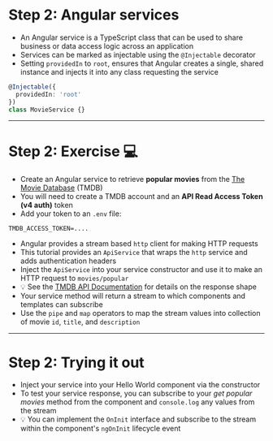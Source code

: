 # Step 2: Angular services

<div class="dense">

- An Angular service is a TypeScript class that can be used to share business or data access logic across an application
- Services can be marked as injectable using the `@Injectable` decorator
- Setting `providedIn` to `root`, ensures that Angular creates a single, shared instance and injects it into any class requesting the service


```typescript
@Injectable({
  providedIn: 'root'
})
class MovieService {}
```


</div>

---

<div class="dense">

# Step 2: Exercise 💻

- Create an Angular service to retrieve **popular movies** from the [The Movie Database](https://www.themoviedb.org/) (TMDB)
- You will need to create a TMDB account and an **API Read Access Token (v4 auth)** token
- Add your token to an `.env` file:

```
TMDB_ACCESS_TOKEN=....
```

- Angular provides a stream based `http` client for making HTTP requests
- This tutorial provides an `ApiService` that wraps the `http` service and adds authentication headers
- Inject the `ApiService` into your service constructor and use it to make an HTTP request to `movies/popular`
- 💡 See the [TMDB API Documentation](https://developers.themoviedb.org/3/movies/get-popular-movies) for details on the response shape
- Your service method will return a stream to which components and templates can subscribe
- Use the `pipe` and `map` operators to map the stream values into collection of movie `id`, `title`, and `description`

</div>

---

<div class="dense">

# Step 2: Trying it out

- Inject your service into your Hello World component via the constructor
- To test your service response, you can subscribe to your _get popular movies_ method from the component and `console.log` any values from the stream
- 💡 You can implement the `OnInit` interface and subscribe to the stream within the component's `ngOnInit` lifecycle event

</div>
